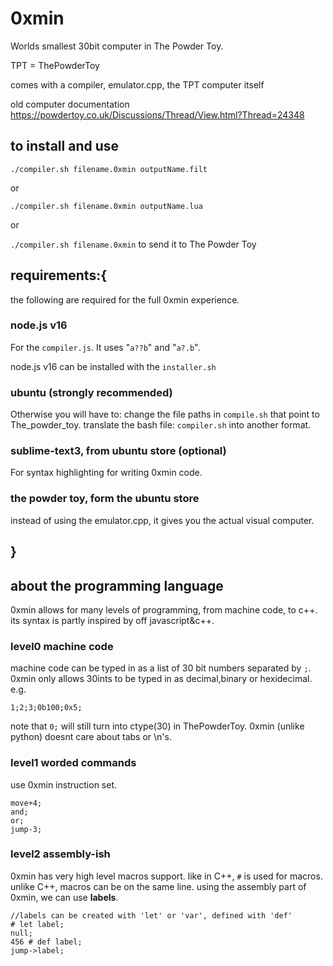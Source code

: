 # 0xmin
Worlds smallest 30bit computer in The Powder Toy.

TPT = ThePowderToy

comes with a compiler, emulator.cpp, the TPT computer itself

old computer documentation
https://powdertoy.co.uk/Discussions/Thread/View.html?Thread=24348

## to install and use
`./compiler.sh filename.0xmin outputName.filt`

or

`./compiler.sh filename.0xmin outputName.lua`

or

`./compiler.sh filename.0xmin` to send it to The Powder Toy

## requirements:{
the following are required for the full 0xmin experience.
### node.js v16
For the `compiler.js`. It uses "`a??b`" and "`a?.b`".

node.js v16 can be installed with the `installer.sh`
### ubuntu (strongly recommended)
Otherwise you will have to:
	change the file paths in `compile.sh` that point to The_powder_toy.
	translate the bash file: `compiler.sh` into another format.
### sublime-text3, from ubuntu store (optional)
For syntax highlighting for writing 0xmin code.
### the powder toy, form the ubuntu store 
instead of using the emulator.cpp, it gives you the actual visual computer.

## }

## about the programming language
0xmin allows for many levels of programming, from machine code, to c++.
its syntax is partly inspired by off javascript&c++.

###  level0 machine code
machine code can be typed in as a list of 30 bit numbers separated by `;`.
0xmin only allows 30ints to be typed in as decimal,binary or hexidecimal.
e.g.
```
1;2;3;0b100;0x5;
```
note that `0;` will still turn into ctype(30) in ThePowderToy.
0xmin (unlike python) doesnt care about tabs or \n's.

### level1 worded commands
use 0xmin instruction set.
```
move+4;
and;
or;
jump-3;
```
### level2 assembly-ish
0xmin has very high level macros support.
like in C++, `#` is used for macros.
unlike C++, macros can be on the same line.
using the assembly part of 0xmin, we can use **labels**.
```
//labels can be created with 'let' or 'var', defined with 'def'
# let label;
null;
456 # def label;
jump->label;
```
